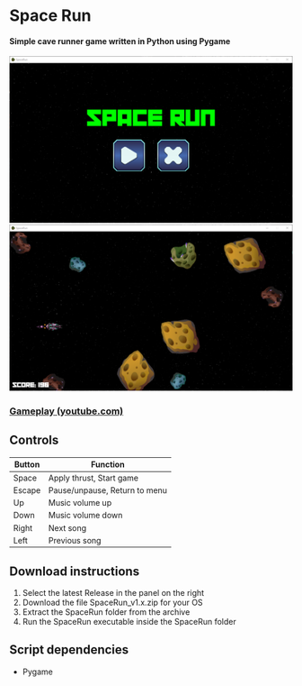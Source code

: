 
# Space Run

#### Simple cave runner game written in Python using Pygame

![Menu](media/menu.png?raw=true)
![Game](media/game.png?raw=true)

### [Gameplay (youtube.com)](https://youtu.be/1EnHiAPRfx0)


## Controls

| Button | Function                      |
|--------|-------------------------------|
| Space  | Apply thrust, Start game      |
| Escape | Pause/unpause, Return to menu |
| Up     | Music volume up               |
| Down   | Music volume down             |
| Right  | Next song                     |
| Left   | Previous song                 |


## Download instructions

1. Select the latest Release in the panel on the right
2. Download the file SpaceRun_v1.x.zip for your OS
3. Extract the SpaceRun folder from the archive
4. Run the SpaceRun executable inside the SpaceRun folder

## Script dependencies

* Pygame
